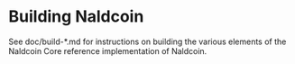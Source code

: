 Building Naldcoin
================

See doc/build-*.md for instructions on building the various
elements of the Naldcoin Core reference implementation of Naldcoin.
